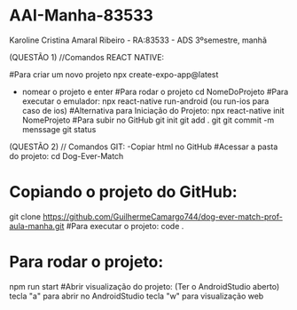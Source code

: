 # AAI-Manha-83533
Karoline Cristina Amaral Ribeiro - RA:83533 - ADS 3ºsemestre, manhã 

(QUESTÃO 1)
 //Comandos REACT NATIVE:
  
  #Para criar um novo projeto 
npx create-expo-app@latest
- nomear o projeto e enter
  #Para rodar o projeto
cd NomeDoProjeto 
  #Para executar o emulador:
npx react-native run-android (ou run-ios para caso de ios) 
  #Alternativa para Iniciação do Projeto:
npx react-native init NomeProjeto
  #Para subir no GitHub
git init
git add .
git git commit -m menssage 
git status

(QUESTÃO 2)
// Comandos GIT: 
-Copiar html no GitHub
  #Acessar a pasta do projeto:
cd Dog-Ever-Match
  # Copiando o projeto do GitHub: 
git clone https://github.com/GuilhermeCamargo744/dog-ever-match-prof-aula-manha.git
  #Para executar o projeto: 
code . 
  # Para rodar o projeto: 
npm run start 
  #Abrir visualização do projeto: 
(Ter o AndroidStudio aberto) tecla "a" para abrir no AndroidStudio 
tecla "w" para visualização web 

